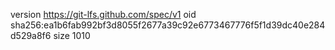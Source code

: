 version https://git-lfs.github.com/spec/v1
oid sha256:ea1b6fab992bf3d8055f2677a39c92e6773467776f5f1d39dc40e284d529a8f6
size 1010
